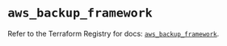 # `aws_backup_framework`

Refer to the Terraform Registry for docs: [`aws_backup_framework`](https://registry.terraform.io/providers/hashicorp/aws/6.4.0/docs/resources/backup_framework).
